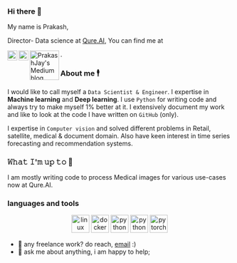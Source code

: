 ### Hi there 👋

My name is Prakash,

Director- Data science at [Qure.AI](https://qure.ai/), You can find me at 

<a href="https://twitter.com/14prakash">
  <img align="left" alt="Prakash Jay | Twitter" width="22px" src="https://raw.githubusercontent.com/peterthehan/peterthehan/master/assets/twitter.svg" />
</a>
<a href="https://www.linkedin.com/in/prakash-vanapalli-99909b3a/">
  <img align="left" alt="PrakashJay's LinkedIN" width="22px" src="https://raw.githubusercontent.com/peterthehan/peterthehan/master/assets/linkedin.svg" />
</a> 
<a href="https://medium.com/@14prakash">
  <img align="left" alt="PrakashJay's Medium blog" width="66px" 
src="https://img.shields.io/badge/Medium-12100E?style=for-the-badge&logo=medium&logoColor=white" />
</a>. 

### About me 🕴️
I would like to call myself a `Data Scientist & Engineer`. I expertise in **Machine learning** and **Deep learning**. I use `Python` for writing code and always try to make myself 1% better at it. I extensively document my work and like to look at the code I have written on `GitHub` (only). 

I expertise in `Computer vision` and solved different problems in Retail, satellite, medical & document domain. Also have keen interest in time series forecasting and recommendation systems. 

### 𝚆𝚑𝚊𝚝 𝙸'𝚖 𝚞𝚙 𝚝𝚘 🔨
I am mostly writing code to process Medical images for various use-cases now at Qure.AI. 

### languages and tools  
<p align="center">
  <img src="https://www.vectorlogo.zone/logos/linux/linux-icon.svg" alt="linux" width="40" height="40"/>
  <img src="https://www.vectorlogo.zone/logos/docker/docker-icon.svg" alt="docker" width="40" height="40"/> 
  <img src="https://www.vectorlogo.zone/logos/python/python-icon.svg" alt="python" width="40" height="40"/>
  <img src="https://www.vectorlogo.zone/logos/git-scm/git-scm-icon.svg" alt="python" width="40" height="40"/>
  <img src="https://www.vectorlogo.zone/logos/pytorch/pytorch-icon.svg" alt="pytorch" width="40" height="40"/> 
</p>

- 💼 any freelance work? do reach, [email](mailto:prakashjyy@gmail.com) :)
- 💬 ask me about anything, i am happy to help;

<!--
**prakashjayy/prakashjayy** is a ✨ _special_ ✨ repository because its `README.md` (this file) appears on your GitHub profile.

Here are some ideas to get you started:

- 🔭 I’m currently working on ...
- 🌱 I’m currently learning ...
- 👯 I’m looking to collaborate on ...
- 🤔 I’m looking for help with ...
- 💬 Ask me about ...
- 📫 How to reach me: ...
- 😄 Pronouns: ...
- ⚡ Fun fact: ...
-->
